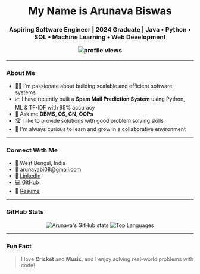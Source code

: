 <h1 align="center">My Name is Arunava Biswas</h1>
<h3 align="center">Aspiring Software Engineer | 2024 Graduate | Java • Python • SQL • Machine Learning • Web Development

<p align="center">
  <img src="https://komarev.com/ghpvc/?username=Arunava6171&label=Profile%20views&color=0e75b6&style=flat" alt="profile views" />
</p>

---

### About Me
- 👨‍💻 I’m passionate about building scalable and efficient software systems
- 📈 I have recently built a **Spam Mail Prediction System** using Python, ML & TF-IDF with 95% accuracy 
- 💬 Ask me **DBMS, OS, CN, OOPs**
- 🏆 I like to provide solutions with good problem solving skills
- 🧠 I'm always curious to learn and grow in a collaborative environment

---


### Connect With Me
- 📍 West Bengal, India  
- 📧 arunavabi08@gmail.com  
- 🔗 [LinkedIn](https://www.linkedin.com/in/arunava-biswas972/)  
- 💻 [GitHub](https://github.com/Arunava6171)  
- 🔗 [Resume](https://drive.google.com/file/d/1X19br1-Gth6p24-V6xsluxPR7T3RjH7i/view?usp=sharing)

---

### GitHub Stats

<p align="center">
  <img src="https://github-readme-stats.vercel.app/api?username=Arunava6171&show_icons=true&theme=radical" alt="Arunava's GitHub stats" />
  <img src="https://github-readme-stats.vercel.app/api/top-langs/?username=Arunava6171&layout=compact&theme=radical" alt="Top Languages" />
</p>

---

### Fun Fact
> I love **Cricket** and **Music**, and I enjoy solving real-world problems with code!

